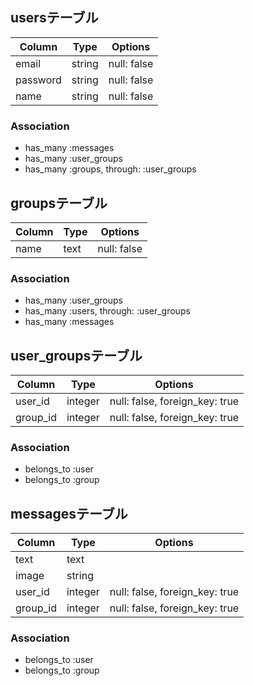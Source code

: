 ## usersテーブル
|Column     |Type  |Options    |
|-----------|------|-----------|
|email      |string|null: false|
|password   |string|null: false|
|name       |string|null: false|
### Association
- has_many :messages
- has_many :user_groups
- has_many :groups, through: :user_groups

## groupsテーブル
|Column    |Type   |Options    |
|----------|-------|-----------|
|name      |text   |null: false|
### Association
- has_many :user_groups
- has_many :users, through: :user_groups
- has_many :messages

## user_groupsテーブル
|Column   |Type   |Options                       |
|---------|-------|------------------------------|
|user_id  |integer|null: false, foreign_key: true|
|group_id |integer|null: false, foreign_key: true|
### Association    
- belongs_to :user
- belongs_to :group
  
## messagesテーブル
|Column   |Type   |Options                       |
|---------|-------|------------------------------|
|text     |text   |                              |
|image    |string |                              |
|user_id  |integer|null: false, foreign_key: true|
|group_id |integer|null: false, foreign_key: true|
### Association
- belongs_to :user
- belongs_to :group